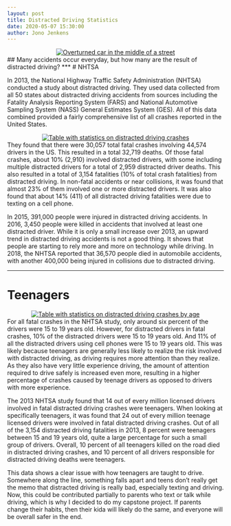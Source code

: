 ```yaml
---
layout: post
title: Distracted Driving Statistics
date: 2020-05-07 15:30:00
author: Jono Jenkens
---
```

<a href="https://www.919sow.afrc.af.mil/News/Art/igphoto/2001555322/" target="_blank">
    <center>
        <img src="{{site.baseurl}}/assets/photos/crash.JPG?raw=true" alt="Overturned car in the middle of a street">
    </center>
</a> 
## Many accidents occur everyday, but how many are the result of distracted driving? 
***
# NHTSA 

In 2013, the National Highway Traffic Safety Administration (NHTSA) conducted a study about distracted driving. They used data collected from all 50 states about distracted driving accidents from sources including the Fatality Analysis Reporting System (FARS) and National Automotive Sampling System (NASS) General Estimates System (GES).  All of this data combined provided a fairly comprehensive list of all crashes reported in the United States. 
<a href="https://crashstats.nhtsa.dot.gov/Api/Public/ViewPublication/812132" target="_blank">
    <center>
        <img src="{{site.baseurl}}/assets/photos/2013-crashes.png?raw=true" alt="Table with statistics on distracted driving crashes">
    </center>
</a> 
They found that there were 30,057 total fatal crashes involving 44,574 drivers in the US.  This resulted in a total 32,719 deaths. Of those fatal crashes, about 10% (2,910) involved distracted drivers, with some including multiple distracted drivers for a total of 2,959 distracted driver deaths.  This also resulted in a total of 3,154 fatalities (10% of total crash fatalities) from distracted driving. In non-fatal accidents or near collisions, it was found that almost 23% of them involved one or more distracted drivers. It was also found that about 14% (411) of all distracted driving fatalities were due to texting on a cell phone. 

In 2015, 391,000 people were injured in distracted driving accidents.  In 2016, 3,450 people were killed in accidents that involved at least one distracted driver.  While it is only a small increase over 2013, an upward trend in distracted driving accidents is not a good thing.  It shows that people are starting to rely more and more on technology while driving.  In 2018, the NHTSA reported that 36,570 people died in automobile accidents, with another 400,000 being injured in collisions due to distracted driving. 

***
# Teenagers
<a href="https://crashstats.nhtsa.dot.gov/Api/Public/ViewPublication/812132" target="_blank">
    <center>
        <img src="{{site.baseurl}}/assets/photos/2013-ages.png?raw=true" alt="Table with statistics on distracted driving crashes by age">
    </center>
</a> 
For all fatal crashes in the NHTSA study, only around six percent of the drivers were 15 to 19 years old. However, for distracted drivers in fatal crashes, 10% of the distracted drivers were 15 to 19 years old. And 11% of all the distracted drivers using cell phones were 15 to 19 years old.  This was likely because teenagers are generally less likely to realize the risk involved with distracted driving, as driving requires more attention than they realize.  As they also have very little experience driving, the amount of attention required to drive safely is increased even more, resulting in a higher percentage of crashes caused by teenage drivers as opposed to drivers with more experience.  

The 2013 NHTSA study found that 14 out of every million licensed drivers involved in fatal distracted driving crashes were teenagers.  When looking at specifically teenagers, it was found that 24 out of every million teenage licensed drivers were involved in fatal distracted driving crashes. Out of all of the 3,154 distracted driving fatalities in 2013, 8 percent were teenagers between 15 and 19 years old, quite a large percentage for such a small group of drivers. Overall, 10 percent of all teenagers killed on the road died in distracted driving crashes, and 10 percent of all drivers responsible for distracted driving deaths were teenagers. 

This data shows a clear issue with how teenagers are taught to drive.  Somewhere along the line, something falls apart and teens don’t really get the memo that distracted driving is really bad, especially texting and driving.  Now, this could be contributed partially to parents who text or talk while driving, which is why I decided to do my capstone project.  If parents change their habits, then their kida will likely do the same, and everyone will be overall safer in the end.
